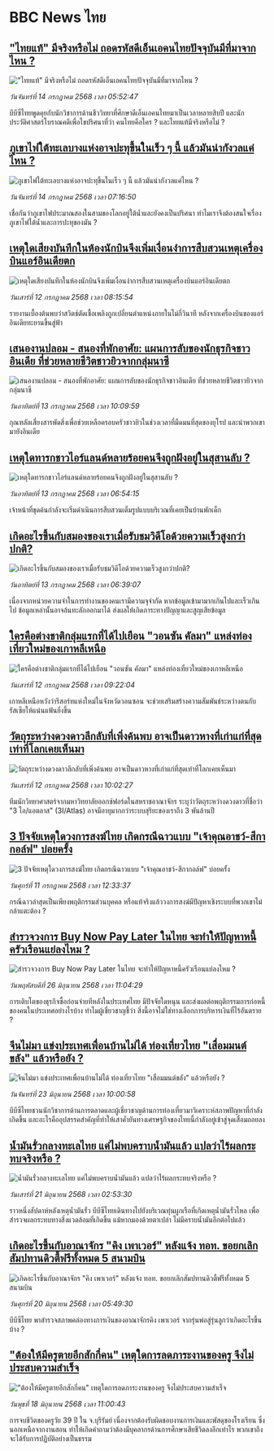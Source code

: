 # BBC News ไทย## ["ไทยแท้" มีจริงหรือไม่ ถอดรหัสดีเอ็นเอคนไทยปัจจุบันมีที่มาจากไหน ?](https://www.bbc.com/thai/articles/c0l4619wd97o?at_campaign=githubrss)!["ไทยแท้" มีจริงหรือไม่ ถอดรหัสดีเอ็นเอคนไทยปัจจุบันมีที่มาจากไหน ?](https://ichef.bbci.co.uk/ace/ws/240/cpsprodpb/54dc/live/f83b0050-5728-11f0-a129-bdd7ff3be6de.jpg)_วันจันทร์ที่ 14 กรกฎาคม 2568 เวลา 05:52:47_บีบีซีไทยพูดคุยกับนักวิชาการด้านชีววิทยาที่ศึกษาดีเอ็นเอคนไทยมาเป็นเวลาหลายสิบปี และนักประวัติศาสตร์โบราณคดีเพื่อไขปริศนาที่ว่า คนไทยคือใคร ? และไทยแท้มีจริงหรือไม่ ?## [ภูเขาไฟใต้ทะเลบางแห่งอาจปะทุขึ้นในเร็ว ๆ นี้ แล้วมันน่ากังวลแค่ไหน ?](https://www.bbc.com/thai/articles/cly8pv785pwo?at_campaign=githubrss)![ภูเขาไฟใต้ทะเลบางแห่งอาจปะทุขึ้นในเร็ว ๆ นี้ แล้วมันน่ากังวลแค่ไหน ?](https://ichef.bbci.co.uk/ace/ws/240/cpsprodpb/f470/live/e7c488d0-4de2-11f0-8709-8531b267ac06.jpg)_วันจันทร์ที่ 14 กรกฎาคม 2568 เวลา 07:16:50_เชื่อกันว่าภูเขาไฟประมาณสองในสามของโลกอยู่ใต้น้ำและยังคงเป็นปริศนา ทำไมเราจึงต้องสนใจเรื่องภูเขาไฟใต้น้ำและการปะทุของมัน ?## [เหตุใดเสียงบันทึกในห้องนักบินจึงเพิ่มเงื่อนงำการสืบสวนเหตุเครื่องบินแอร์อินเดียตก](https://www.bbc.com/thai/articles/c20w3rx4y4no?at_campaign=githubrss)![เหตุใดเสียงบันทึกในห้องนักบินจึงเพิ่มเงื่อนงำการสืบสวนเหตุเครื่องบินแอร์อินเดียตก](https://ichef.bbci.co.uk/ace/ws/240/cpsprodpb/a734/live/cfa9f440-5eec-11f0-a40e-a1af2950b220.jpg)_วันเสาร์ที่ 12 กรกฎาคม 2568 เวลา 08:15:54_รายงานเบื้องต้นพบว่าสวิตช์ตัดเชื้อเพลิงถูกเปลี่ยนตำแหน่งภายในไม่กี่วินาที หลังจากเครื่องบินของแอร์อินเดียทะยานขึ้นสู่ฟ้า## [เสนองานปลอม - สนองที่พักอาศัย: แผนการลับของนักธุรกิจชาวอินเดีย ที่ช่วยหลายชีวิตชาวยิวจากกลุ่มนาซี](https://www.bbc.com/thai/articles/ce8zje589l3o?at_campaign=githubrss)![เสนองานปลอม - สนองที่พักอาศัย: แผนการลับของนักธุรกิจชาวอินเดีย ที่ช่วยหลายชีวิตชาวยิวจากกลุ่มนาซี](https://ichef.bbci.co.uk/ace/ws/240/cpsprodpb/5d9c/live/7ab0e030-4b59-11f0-8c47-237c2e4015f5.jpg)_วันอาทิตย์ที่ 13 กรกฎาคม 2568 เวลา 10:09:59_กุณฑลัลเสี่ยงสารพัดสิ่งเพื่อช่วยเหลือครอบครัวชาวยิวในช่วงเวลาที่มืดมนที่สุดของยุโรป และนำพวกเขามายังอินเดีย## [เหตุใดทารกชาวไอร์แลนด์หลายร้อยคนจึงถูกฝังอยู่ในสุสานลับ ? ](https://www.bbc.com/thai/articles/cm2z9e4r4mno?at_campaign=githubrss)![เหตุใดทารกชาวไอร์แลนด์หลายร้อยคนจึงถูกฝังอยู่ในสุสานลับ ? ](https://ichef.bbci.co.uk/ace/ws/240/cpsprodpb/1712/live/5e1b2560-5e74-11f0-960d-e9f1088a89fe.jpg)_วันอาทิตย์ที่ 13 กรกฎาคม 2568 เวลา 06:54:15_เจ้าหน้าที่ขุดค้นกำลังจะเริ่มดำเนินการสืบสวนเต็มรูปแบบบริเวณที่เคยเป็นบ้านพักเด็ก## [เกิดอะไรขึ้นกับสมองของเราเมื่อรับชมวิดีโอด้วยความเร็วสูงกว่าปกติ?](https://www.bbc.com/thai/articles/ckgl0znezzwo?at_campaign=githubrss)![เกิดอะไรขึ้นกับสมองของเราเมื่อรับชมวิดีโอด้วยความเร็วสูงกว่าปกติ?](https://ichef.bbci.co.uk/ace/ws/240/cpsprodpb/fbe3/live/6bfd6c40-5f9d-11f0-b5c5-012c5796682d.png)_วันอาทิตย์ที่ 13 กรกฎาคม 2568 เวลา 06:39:07_เนื่องจากหน่วยความจำในการทำงานของคนเรามีความจุจำกัด หากข้อมูลเข้ามามากเกินไปและเร็วเกินไป ข้อมูลเหล่านั้นอาจล้นทะลักออกมาได้ ส่งผลให้เกิดภาระทางปัญญาและสูญเสียข้อมูล## [ใครคือต่างชาติกลุ่มแรกที่ได้ไปเยือน "วอนซัน คัลมา" แหล่งท่องเที่ยวใหม่ของเกาหลีเหนือ](https://www.bbc.com/thai/articles/cj4ez7g9dnxo?at_campaign=githubrss)![ใครคือต่างชาติกลุ่มแรกที่ได้ไปเยือน "วอนซัน คัลมา" แหล่งท่องเที่ยวใหม่ของเกาหลีเหนือ](https://ichef.bbci.co.uk/ace/ws/240/cpsprodpb/5c4e/live/bdbe0b50-5edc-11f0-b5c5-012c5796682d.jpg)_วันเสาร์ที่ 12 กรกฎาคม 2568 เวลา 09:22:04_เกาหลีเหนือหวังว่ารีสอร์ทแห่งใหม่ในจังหวัดวอนซอน จะช่วยเสริมสร้างความสัมพันธ์ระหว่างตนกับรัสเซียให้แน่นแฟ้นยิ่งขึ้น## [วัตถุระหว่างดวงดาวลึกลับที่เพิ่งค้นพบ อาจเป็นดาวหางที่เก่าแก่ที่สุดเท่าที่โลกเคยเห็นมา ](https://www.bbc.com/thai/articles/cq8zw2y2d11o?at_campaign=githubrss)![วัตถุระหว่างดวงดาวลึกลับที่เพิ่งค้นพบ อาจเป็นดาวหางที่เก่าแก่ที่สุดเท่าที่โลกเคยเห็นมา ](https://ichef.bbci.co.uk/ace/ws/240/cpsprodpb/ddd1/live/bc4ac3e0-5eea-11f0-b5c5-012c5796682d.jpg)_วันเสาร์ที่ 12 กรกฎาคม 2568 เวลา 10:02:27_ทีมนักวิทยาศาสตร์จากมหาวิทยาลัยออกซ์ฟอร์ดในสหราชอาณาจักร ระบุว่าวัตถุระหว่างดวงดาวที่ชื่อว่า "3 ไอ/แอตลาส" (3I/Atlas) อาจมีอายุมากกว่าระบบสุริยะของเราถึง 3 พันล้านปี## [3 ปัจจัยเหตุใดวงการสงฆ์ไทย เกิดกรณีฉาวแบบ "เจ้าคุณอาชว์-สีกากอล์ฟ" บ่อยครั้ง](https://www.bbc.com/thai/articles/cz9kq4194dqo?at_campaign=githubrss)![3 ปัจจัยเหตุใดวงการสงฆ์ไทย เกิดกรณีฉาวแบบ "เจ้าคุณอาชว์-สีกากอล์ฟ" บ่อยครั้ง](https://ichef.bbci.co.uk/ace/ws/240/cpsprodpb/9c1b/live/1a84b7c0-5e52-11f0-960d-e9f1088a89fe.jpg)_วันศุกร์ที่ 11 กรกฎาคม 2568 เวลา 12:33:37_กรณีฉาวล่าสุดเป็นเพียงพฤติกรรมส่วนบุคคล หรือแท้จริงแล้ววงการสงฆ์มีปัญหาเชิงระบบที่พวกเขาไม่กล้าแตะต้อง ?## [สำรวจวงการ Buy Now Pay Later ในไทย จะทำให้ปัญหาหนี้ครัวเรือนแย่ลงไหม ?](https://www.bbc.com/thai/articles/c80pymvnk31o?at_campaign=githubrss)![สำรวจวงการ Buy Now Pay Later ในไทย จะทำให้ปัญหาหนี้ครัวเรือนแย่ลงไหม ?](https://ichef.bbci.co.uk/ace/ws/240/cpsprodpb/2b99/live/35fb4060-525d-11f0-8485-7bd50fa63665.jpg)_วันพฤหัสบดีที่ 26 มิถุนายน 2568 เวลา 11:04:29_การเติบโตของธุรกิจซื้อก่อนจ่ายทีหลังในประเทศไทย มีปัจจัยใดหนุน และส่งผลต่อพฤติกรรมการก่อหนี้ของคนในประเทศอย่างไรบ้าง ทำไมผู้เชี่ยวชาญชี้ว่า สิ่งนี้อาจไม่ใช่ทางเลือกการบริหารเงินที่ไร้อันตราย ?## [จีนไม่มา แข่งประเทศเพื่อนบ้านไม่ได้ ท่องเที่ยวไทย "เสื่อมมนต์ขลัง" แล้วหรือยัง ?](https://www.bbc.com/thai/articles/c1wpqp4jy3xo?at_campaign=githubrss)![จีนไม่มา แข่งประเทศเพื่อนบ้านไม่ได้ ท่องเที่ยวไทย "เสื่อมมนต์ขลัง" แล้วหรือยัง ?](https://ichef.bbci.co.uk/ace/ws/240/cpsprodpb/ae1f/live/06639d20-4f8d-11f0-86d5-3b52b53af158.jpg)_วันจันทร์ที่ 23 มิถุนายน 2568 เวลา 10:00:58_บีบีซีไทยชวนนักวิชาการด้านการตลาดและผู้เชี่ยวชาญด้านการท่องเที่ยวมาวิเคราะห์สภาพปัญหาที่กำลังเกิดขึ้น และอะไรคืออุปสรรคสำคัญที่ทำให้เสาค้ำยันทางเศรษฐกิจของไทยนี้กำลังอยู่เข้าสู่จุดเสื่อมถอยลง## [น้ำมันรั่วกลางทะเลไทย แค่ไม่พบคราบน้ำมันแล้ว แปลว่าไร้ผลกระทบจริงหรือ ?](https://www.bbc.com/thai/articles/cgq782v15k8o?at_campaign=githubrss)![น้ำมันรั่วกลางทะเลไทย แค่ไม่พบคราบน้ำมันแล้ว แปลว่าไร้ผลกระทบจริงหรือ ?](https://ichef.bbci.co.uk/ace/ws/240/cpsprodpb/574d/live/f090a920-4c12-11f0-86d5-3b52b53af158.jpg)_วันเสาร์ที่ 21 มิถุนายน 2568 เวลา 02:53:30_ราวหนึ่งสัปดาห์หลังเหตุน้ำมันรั่ว บีบีซีไทยเดินทางไปยังบริเวณทุ่นผูกเรือที่เกิดเหตุน้ำมันรั่วไหล เพื่อสำรวจผลกระทบทางสิ่งแวดล้อมที่เกิดขึ้น แม้หากมองด้วยตาเปล่า ไม่มีคราบน้ำมันอีกต่อไปแล้ว## [เกิดอะไรขึ้นกับอาณาจักร "คิง เพาเวอร์" หลังแจ้ง ทอท. ขอยกเลิกสัมปทานดิวตี้ฟรีทั้งหมด 5 สนามบิน](https://www.bbc.com/thai/articles/crk6d8l5py5o?at_campaign=githubrss)![เกิดอะไรขึ้นกับอาณาจักร "คิง เพาเวอร์" หลังแจ้ง ทอท. ขอยกเลิกสัมปทานดิวตี้ฟรีทั้งหมด 5 สนามบิน](https://ichef.bbci.co.uk/ace/ws/240/cpsprodpb/f74c/live/5e5dbcc0-4d96-11f0-9aef-bb27ccc1a3f8.jpg)_วันศุกร์ที่ 20 มิถุนายน 2568 เวลา 05:49:30_บีบีซีไทย พาสำรวจสภาพคล่องทางการเงินของอาณาจักรคิง เพาเวอร์ จากรุ่นพ่อสู่รุ่นลูกว่าเกิดอะไรขึ้นบ้าง ?## ["ต้องให้มีครูตายอีกสักกี่คน" เหตุใดการลดภาระงานของครู จึงไม่ประสบความสำเร็จ](https://www.bbc.com/thai/articles/c07dnn5lemyo?at_campaign=githubrss)!["ต้องให้มีครูตายอีกสักกี่คน" เหตุใดการลดภาระงานของครู จึงไม่ประสบความสำเร็จ](https://ichef.bbci.co.uk/ace/ws/240/cpsprodpb/ce69/live/2f0f99c0-4c33-11f0-86d5-3b52b53af158.jpg)_วันพุธที่ 18 มิถุนายน 2568 เวลา 11:00:43_การจบชีวิตของครูวัย 39 ปี ใน จ.บุรีรัมย์ เนื่องจากต้องรับผิดชอบงานการเงินและพัสดุของโรงเรียน ซึ่งนอกเหนือจากงานสอน ทำให้เกิดคำถามว่าต้องมีบุคลากรด้านการศึกษาเสียชีวิตลงอีกเท่าไร พวกเขาถึงจะได้รับการปฏิบัติอย่างเป็นธรรม